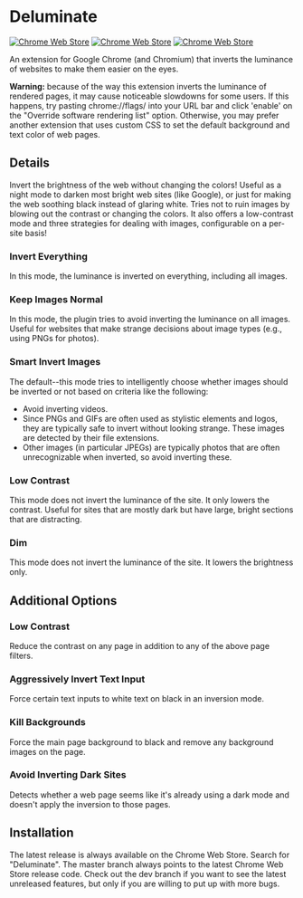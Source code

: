 Deluminate
==========

[![Chrome Web Store](
https://img.shields.io/chrome-web-store/v/iebboopaeangfpceklajfohhbpkkfiaa.svg)](https://chrome.google.com/webstore/detail/deluminate/iebboopaeangfpceklajfohhbpkkfiaa)
[![Chrome Web Store](
https://img.shields.io/chrome-web-store/d/iebboopaeangfpceklajfohhbpkkfiaa.svg)](https://chrome.google.com/webstore/detail/deluminate/iebboopaeangfpceklajfohhbpkkfiaa)
[![Chrome Web Store](
https://img.shields.io/chrome-web-store/rating/iebboopaeangfpceklajfohhbpkkfiaa.svg)](https://chrome.google.com/webstore/detail/deluminate/iebboopaeangfpceklajfohhbpkkfiaa)

An extension for Google Chrome (and Chromium) that inverts the luminance of
websites to make them easier on the eyes.

**Warning:** because of the way this extension inverts the luminance of
rendered pages, it may cause noticeable slowdowns for some users. If this
happens, try pasting chrome://flags/ into your URL bar and click 'enable' on
the "Override software rendering list" option. Otherwise, you may prefer
another extension that uses custom CSS to set the default background and text
color of web pages.

Details
-------

Invert the brightness of the web without changing the colors! Useful as a night
mode to darken most bright web sites (like Google), or just for making the web
soothing black instead of glaring white. Tries not to ruin images by blowing
out the contrast or changing the colors. It also offers a low-contrast mode and
three strategies for dealing with images, configurable on a per-site basis!

### Invert Everything ###
In this mode, the luminance is inverted on everything, including all images.

### Keep Images Normal ###
In this mode, the plugin tries to avoid inverting the luminance on all images.
Useful for websites that make strange decisions about image types (e.g., using
PNGs for photos).

### Smart Invert Images ###
The default--this mode tries to intelligently choose whether images should be
inverted or not based on criteria like the following:

 * Avoid inverting videos.
 * Since PNGs and GIFs are often used as stylistic elements and logos, they are
   typically safe to invert without looking strange. These images are detected
   by their file extensions.
 * Other images (in particular JPEGs) are typically photos that are often
   unrecognizable when inverted, so avoid inverting these.

### Low Contrast ###
This mode does not invert the luminance of the site. It only lowers the
contrast. Useful for sites that are mostly dark but have large, bright sections
that are distracting.

### Dim ###
This mode does not invert the luminance of the site. It lowers the brightness
only.

Additional Options
------------------

### Low Contrast ###

Reduce the contrast on any page in addition to any of the above page filters.

### Aggressively Invert Text Input ###

Force certain text inputs to white text on black in an inversion mode.

### Kill Backgrounds ###

Force the main page background to black and remove any background images on the
page.

### Avoid Inverting Dark Sites ###

Detects whether a web page seems like it's already using a dark mode and
doesn't apply the inversion to those pages.

Installation
------------

The latest release is always available on the Chrome Web Store. Search for
"Deluminate". The master branch always points to the latest Chrome Web Store
release code. Check out the dev branch if you want to see the latest unreleased
features, but only if you are willing to put up with more bugs.
